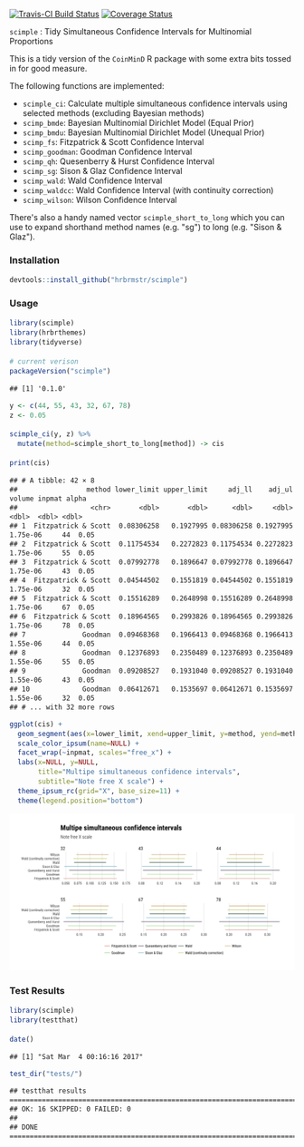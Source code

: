 
[![Travis-CI Build Status](https://travis-ci.org/hrbrmstr/scimple.svg?branch=master)](https://travis-ci.org/hrbrmstr/scimple) [![Coverage Status](https://img.shields.io/codecov/c/github/hrbrmstr/scimple/master.svg)](https://codecov.io/github/hrbrmstr/scimple?branch=master)

`scimple` : Tidy Simultaneous Confidence Intervals for Multinomial Proportions

This is a tidy version of the `CoinMinD` R package with some extra bits tossed in for good measure.

The following functions are implemented:

-   `scimple_ci`: Calculate multiple simultaneous confidence intervals using selected methods (excluding Bayesian methods)
-   `scimp_bmde`: Bayesian Multinomial Dirichlet Model (Equal Prior)
-   `scimp_bmdu`: Bayesian Multinomial Dirichlet Model (Unequal Prior)
-   `scimp_fs`: Fitzpatrick & Scott Confidence Interval
-   `scimp_goodman`: Goodman Confidence Interval
-   `scimp_qh`: Quesenberry & Hurst Confidence Interval
-   `scimp_sg`: Sison & Glaz Confidence Interval
-   `scimp_wald`: Wald Confidence Interval
-   `scimp_waldcc`: Wald Confidence Interval (with continuity correction)
-   `scimp_wilson`: Wilson Confidence Interval

There's also a handy named vector `scimple_short_to_long` which you can use to expand shorthand method names (e.g. "sg") to long (e.g. "Sison & Glaz").

### Installation

``` r
devtools::install_github("hrbrmstr/scimple")
```

### Usage

``` r
library(scimple)
library(hrbrthemes)
library(tidyverse)

# current verison
packageVersion("scimple")
```

    ## [1] '0.1.0'

``` r
y <- c(44, 55, 43, 32, 67, 78)
z <- 0.05

scimple_ci(y, z) %>% 
  mutate(method=scimple_short_to_long[method]) -> cis

print(cis)
```

    ## # A tibble: 42 × 8
    ##                 method lower_limit upper_limit     adj_ll    adj_ul   volume inpmat alpha
    ##                  <chr>       <dbl>       <dbl>      <dbl>     <dbl>    <dbl>  <dbl> <dbl>
    ## 1  Fitzpatrick & Scott  0.08306258   0.1927995 0.08306258 0.1927995 1.75e-06     44  0.05
    ## 2  Fitzpatrick & Scott  0.11754534   0.2272823 0.11754534 0.2272823 1.75e-06     55  0.05
    ## 3  Fitzpatrick & Scott  0.07992778   0.1896647 0.07992778 0.1896647 1.75e-06     43  0.05
    ## 4  Fitzpatrick & Scott  0.04544502   0.1551819 0.04544502 0.1551819 1.75e-06     32  0.05
    ## 5  Fitzpatrick & Scott  0.15516289   0.2648998 0.15516289 0.2648998 1.75e-06     67  0.05
    ## 6  Fitzpatrick & Scott  0.18964565   0.2993826 0.18964565 0.2993826 1.75e-06     78  0.05
    ## 7              Goodman  0.09468368   0.1966413 0.09468368 0.1966413 1.55e-06     44  0.05
    ## 8              Goodman  0.12376893   0.2350489 0.12376893 0.2350489 1.55e-06     55  0.05
    ## 9              Goodman  0.09208527   0.1931040 0.09208527 0.1931040 1.55e-06     43  0.05
    ## 10             Goodman  0.06412671   0.1535697 0.06412671 0.1535697 1.55e-06     32  0.05
    ## # ... with 32 more rows

``` r
ggplot(cis) +
  geom_segment(aes(x=lower_limit, xend=upper_limit, y=method, yend=method, color=method)) +
  scale_color_ipsum(name=NULL) +
  facet_wrap(~inpmat, scales="free_x") +
  labs(x=NULL, y=NULL, 
       title="Multipe simultaneous confidence intervals",
       subtitle="Note free X scale") +
  theme_ipsum_rc(grid="X", base_size=11) +
  theme(legend.position="bottom")
```

<img src="README_files/figure-markdown_github/unnamed-chunk-3-1.png" width="960" />

### Test Results

``` r
library(scimple)
library(testthat)

date()
```

    ## [1] "Sat Mar  4 00:16:16 2017"

``` r
test_dir("tests/")
```

    ## testthat results ========================================================================================================
    ## OK: 16 SKIPPED: 0 FAILED: 0
    ## 
    ## DONE ===================================================================================================================
